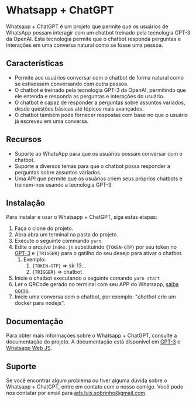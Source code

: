 # Whatsapp + ChatGPT

Whatsapp + ChatGPT é um projeto que permite que os usuários de WhatsApp possam interagir com um chatbot treinado pela tecnologia GPT-3 da OpenAI. Esta tecnologia permite que o chatbot responda perguntas e interações em uma conversa natural como se fosse uma pessoa.

## Características

- Permite aos usuários conversar com o chatbot de forma natural como se estivessem conversando com outra pessoa.
- O chatbot é treinado pela tecnologia GPT-3 da OpenAI, permitindo que ele entenda e responda as perguntas e interações do usuário.
- O chatbot é capaz de responder a perguntas sobre assuntos variados, desde questões básicas até tópicos mais avançados.
- O chatbot também pode fornecer respostas com base no que o usuário já escreveu em uma conversa.

## Recursos

- Suporte ao WhatsApp para que os usuários possam conversar com o chatbot.
- Suporte a diversos temas para que o chatbot possa responder a perguntas sobre assuntos variados.
- Uma API que permite que os usuários criem seus próprios chatbots e treinem-nos usando a tecnologia GPT-3.

## Instalação

Para instalar e usar o Whatsapp + ChatGPT, siga estas etapas:

1. Faça o clone do projeto.
2. Abra abra um terminal na pasta do projeto.
3. Execute o seguinte commando ```yarn```.
4. Edite o arquivo `index.js` substituindo `{TOKEN-GTP}` por seu token no [GPT-3](https://openai.com/api/) e `{TRIGGER}` para o gatilho do seu desejo para ativar o chatbot.
   1. Exemplo:
      1. `{TOKEN-GTP}` => sk-13...
      2. `{TRIGGER}` => chatbot
5. Inicie o chatbot executando o seguinte comando `yarn start`
6. Ler o QRCode gerado no terminal com seu APP do Whatsapp, [saiba como](https://faq.whatsapp.com/1079327266110265/?cms_platform=android).
7. Inicie uma conversa com o chatbot, por exemplo: "*chatbot* crie um docker para nodejs".

## Documentação

Para obter mais informações sobre o Whatsapp + ChatGPT, consulte a documentação do projeto. A documentação está disponível em [GPT-3](https://platform.openai.com/docs/introduction) e [Whatsapp Web JS](https://docs.wwebjs.dev/).

## Suporte

Se você encontrar algum problema ou tiver alguma dúvida sobre o Whatsapp + ChatGPT, entre em contato com o nosso comigo. Você pode nos contatar por email para [ads.luis.sobrinho@gmail.com](mailto:ads.luis.sobrinho@gmail.com).
